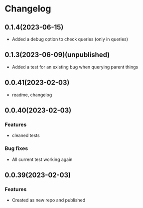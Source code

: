 # Changelog
## 0.1.4(2023-06-15)
- Added a debug option to check queries (only in queries)

## 0.1.3(2023-06-09)(unpublished)
- Added a test for an existing bug when querying parent things

## 0.0.41(2023-02-03)
- readme, changelog

## 0.0.40(2023-02-03)

### Features
- cleaned tests

### Bug fixes
- All current test working again

## 0.0.39(2023-02-03)

### Features
- Created as new repo and published